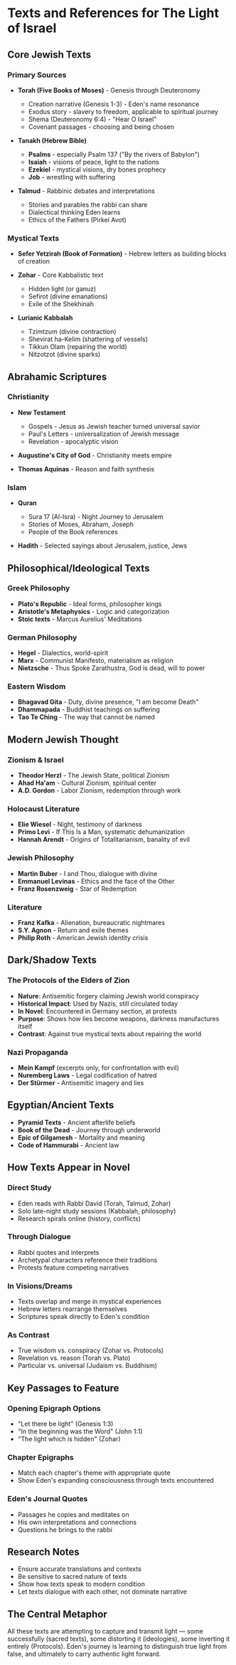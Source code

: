 # Texts and References for The Light of Israel

## Core Jewish Texts

### Primary Sources
- **Torah (Five Books of Moses)** - Genesis through Deuteronomy
  - Creation narrative (Genesis 1-3) - Eden's name resonance
  - Exodus story - slavery to freedom, applicable to spiritual journey
  - Shema (Deuteronomy 6:4) - "Hear O Israel"
  - Covenant passages - choosing and being chosen

- **Tanakh (Hebrew Bible)**
  - **Psalms** - especially Psalm 137 ("By the rivers of Babylon")
  - **Isaiah** - visions of peace, light to the nations
  - **Ezekiel** - mystical visions, dry bones prophecy
  - **Job** - wrestling with suffering

- **Talmud** - Rabbinic debates and interpretations
  - Stories and parables the rabbi can share
  - Dialectical thinking Eden learns
  - Ethics of the Fathers (Pirkei Avot)

### Mystical Texts
- **Sefer Yetzirah (Book of Formation)** - Hebrew letters as building blocks of creation
- **Zohar** - Core Kabbalistic text
  - Hidden light (or ganuz)
  - Sefirot (divine emanations)
  - Exile of the Shekhinah
  
- **Lurianic Kabbalah**
  - Tzimtzum (divine contraction)
  - Shevirat ha-Kelim (shattering of vessels)
  - Tikkun Olam (repairing the world)
  - Nitzotzot (divine sparks)

## Abrahamic Scriptures

### Christianity
- **New Testament**
  - Gospels - Jesus as Jewish teacher turned universal savior
  - Paul's Letters - universalization of Jewish message
  - Revelation - apocalyptic vision
  
- **Augustine's City of God** - Christianity meets empire
- **Thomas Aquinas** - Reason and faith synthesis

### Islam  
- **Quran**
  - Sura 17 (Al-Isra) - Night Journey to Jerusalem
  - Stories of Moses, Abraham, Joseph
  - People of the Book references
  
- **Hadith** - Selected sayings about Jerusalem, justice, Jews

## Philosophical/Ideological Texts

### Greek Philosophy
- **Plato's Republic** - Ideal forms, philosopher kings
- **Aristotle's Metaphysics** - Logic and categorization
- **Stoic texts** - Marcus Aurelius' Meditations

### German Philosophy
- **Hegel** - Dialectics, world-spirit
- **Marx** - Communist Manifesto, materialism as religion
- **Nietzsche** - Thus Spoke Zarathustra, God is dead, will to power

### Eastern Wisdom
- **Bhagavad Gita** - Duty, divine presence, "I am become Death"
- **Dhammapada** - Buddhist teachings on suffering
- **Tao Te Ching** - The way that cannot be named

## Modern Jewish Thought

### Zionism & Israel
- **Theodor Herzl** - The Jewish State, political Zionism
- **Ahad Ha'am** - Cultural Zionism, spiritual center
- **A.D. Gordon** - Labor Zionism, redemption through work

### Holocaust Literature
- **Elie Wiesel** - Night, testimony of darkness
- **Primo Levi** - If This Is a Man, systematic dehumanization
- **Hannah Arendt** - Origins of Totalitarianism, banality of evil

### Jewish Philosophy
- **Martin Buber** - I and Thou, dialogue with divine
- **Emmanuel Levinas** - Ethics and the face of the Other
- **Franz Rosenzweig** - Star of Redemption

### Literature
- **Franz Kafka** - Alienation, bureaucratic nightmares
- **S.Y. Agnon** - Return and exile themes
- **Philip Roth** - American Jewish identity crisis

## Dark/Shadow Texts

### The Protocols of the Elders of Zion
- **Nature**: Antisemitic forgery claiming Jewish world conspiracy
- **Historical Impact**: Used by Nazis, still circulated today
- **In Novel**: Encountered in Germany section, at protests
- **Purpose**: Shows how lies become weapons, darkness manufactures itself
- **Contrast**: Against true mystical texts about repairing the world

### Nazi Propaganda
- **Mein Kampf** (excerpts only, for confrontation with evil)
- **Nuremberg Laws** - Legal codification of hatred
- **Der Stürmer** - Antisemitic imagery and lies

## Egyptian/Ancient Texts
- **Pyramid Texts** - Ancient afterlife beliefs
- **Book of the Dead** - Journey through underworld
- **Epic of Gilgamesh** - Mortality and meaning
- **Code of Hammurabi** - Ancient law

## How Texts Appear in Novel

### Direct Study
- Eden reads with Rabbi David (Torah, Talmud, Zohar)
- Solo late-night study sessions (Kabbalah, philosophy)
- Research spirals online (history, conflicts)

### Through Dialogue
- Rabbi quotes and interprets
- Archetypal characters reference their traditions
- Protests feature competing narratives

### In Visions/Dreams
- Texts overlap and merge in mystical experiences
- Hebrew letters rearrange themselves
- Scriptures speak directly to Eden's condition

### As Contrast
- True wisdom vs. conspiracy (Zohar vs. Protocols)
- Revelation vs. reason (Torah vs. Plato)
- Particular vs. universal (Judaism vs. Buddhism)

## Key Passages to Feature

### Opening Epigraph Options
- "Let there be light" (Genesis 1:3)
- "In the beginning was the Word" (John 1:1) 
- "The light which is hidden" (Zohar)

### Chapter Epigraphs
- Match each chapter's theme with appropriate quote
- Show Eden's expanding consciousness through texts encountered

### Eden's Journal Quotes
- Passages he copies and meditates on
- His own interpretations and connections
- Questions he brings to the rabbi

## Research Notes
- Ensure accurate translations and contexts
- Be sensitive to sacred nature of texts
- Show how texts speak to modern condition
- Let texts dialogue with each other, not dominate narrative

## The Central Metaphor
All these texts are attempting to capture and transmit light — some successfully (sacred texts), some distorting it (ideologies), some inverting it entirely (Protocols). Eden's journey is learning to distinguish true light from false, and ultimately to carry authentic light forward.